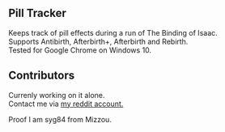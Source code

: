 ## Pill Tracker
Keeps track of pill effects during a run of The Binding of Isaac.  
Supports Antibirth, Afterbirth+, Afterbirth and Rebirth.  
Tested for Google Chrome on Windows 10.  

## Contributors
Currenly working on it alone.  
Contact me via [my reddit account.](https://www.reddit.com/user/firelemons)

Proof I am syg84 from Mizzou.
